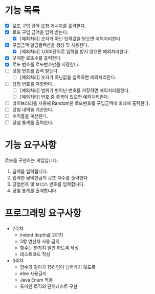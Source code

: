 # 기능 목록
- [x] 로또 구입 금액 요청 메시지를 출력한다.
- [x] 로또 구입 금액을 입력 받는다.
  - [x] [예최처리] 숫자가 아닌 입력값을 받으면 예외처리한다.
- [x] 구입금액 일급컬랙션을 생성 및 사용한다.
  - [x] [예외처리] 1,000단위로 입력을 받지 않으면 예외처리한다.
- [x] 구매한 로또수를 출력한다.
- [x] 로또 번호를 로또번호만큼 저장한다.
- [ ] 당첨 번호를 입력 받는다.
  - [ ] [예외처리] 숫자가 아닌값을 입력하면 예외처리한다.
- [ ] 당첨 번호를 저장한다.
  - [ ] [예외처리] 범위가 벗어난 번호를 저장하면 예외처리를한다.
  - [ ] [예외처리] 번호 중 중복이 있으면 예외처리한다.
- [ ] 라이브러리를 사용해 Random한 로또번호를 구입금액에 비례해 출력한다.
- [ ] 당첨 내역을 계산한다.
- [ ] 수익률을 계산한다.
- [ ] 당첨 통계를 출력한다.

# 기능 요구사항
로또를 구현하는 게임입니다.

1. 금액을 입력합니다.
2. 입력한 금액만큼의 로또 매수를 출력한다.
3. 당첨번호 및 보너스 번호를 입력합니다.
4. 당첨 통계를 출력합니다.

# 프로그래밍 요구사항
* 2주차
  * indent depth를 2까지
  * 3항 연산자 사용 금지
  * 함수는 한가지 일만 하도록 작성
  * 테스트코드 작성
* 3주차
  * 함수의 길이가 15라인이 넘어가지 않도록
  * else 사용금지
  * Java Enum 적용
  * 도메인 로직의 단위테스트 구현 